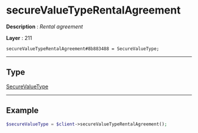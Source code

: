 # secureValueTypeRentalAgreement

**Description** : *Rental agreement*

**Layer** : 211

```tl
secureValueTypeRentalAgreement#8b883488 = SecureValueType;
```

---

## Type

[SecureValueType](type/SecureValueType)

---

## Example

```php
$secureValueType = $client->secureValueTypeRentalAgreement();
```